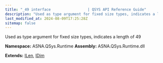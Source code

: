```yaml
---
title: "_49 interface                 | QSYS API Reference Guide"
description: "Used as type argument for fixed size types, indicates a length of 49  "
last_modified_at: 2024-08-09T17:25:28Z
sitemap: false
---
```


Used as type argument for fixed size types, indicates a length of 49 

**Namespace:** ASNA.QSys.Runtime
**Assembly:** ASNA.QSys.Runtime.dll

**Extends:** [ILen](/reference/runtime/qsys-runtime/i-len.html), [IDim](/reference/runtime/qsys-runtime/i-dim.html)
<br>
<br>
